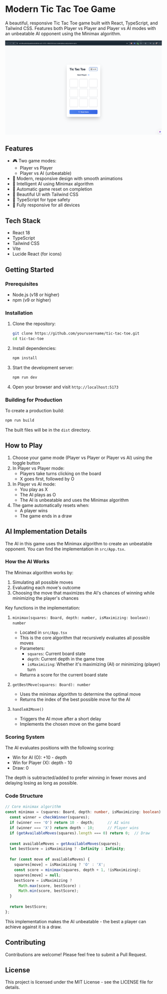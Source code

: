 # Modern Tic Tac Toe Game

A beautiful, responsive Tic Tac Toe game built with React, TypeScript, and Tailwind CSS. Features both Player vs Player and Player vs AI modes with an unbeatable AI opponent using the Minimax algorithm.

![Tic Tac Toe Preview](project-demo/project-demo-img.png)

## Features

- 🎮 Two game modes:
  - Player vs Player
  - Player vs AI (unbeatable)
- 🎨 Modern, responsive design with smooth animations
- 🤖 Intelligent AI using Minimax algorithm
- 🔄 Automatic game reset on completion
- 💅 Beautiful UI with Tailwind CSS
- 🎯 TypeScript for type safety
- 📱 Fully responsive for all devices

## Tech Stack

- React 18
- TypeScript
- Tailwind CSS
- Vite
- Lucide React (for icons)

## Getting Started

### Prerequisites

- Node.js (v18 or higher)
- npm (v9 or higher)

### Installation

1. Clone the repository:
   ```bash
   git clone https://github.com/yourusername/tic-tac-toe.git
   cd tic-tac-toe
   ```

2. Install dependencies:
   ```bash
   npm install
   ```

3. Start the development server:
   ```bash
   npm run dev
   ```

4. Open your browser and visit `http://localhost:5173`

### Building for Production

To create a production build:

```bash
npm run build
```

The built files will be in the `dist` directory.

## How to Play

1. Choose your game mode (Player vs Player or Player vs AI) using the toggle button
2. In Player vs Player mode:
   - Players take turns clicking on the board
   - X goes first, followed by O
3. In Player vs AI mode:
   - You play as X
   - The AI plays as O
   - The AI is unbeatable and uses the Minimax algorithm
4. The game automatically resets when:
   - A player wins
   - The game ends in a draw

## AI Implementation Details

The AI in this game uses the Minimax algorithm to create an unbeatable opponent. You can find the implementation in `src/App.tsx`.

### How the AI Works

The Minimax algorithm works by:
1. Simulating all possible moves
2. Evaluating each move's outcome
3. Choosing the move that maximizes the AI's chances of winning while minimizing the player's chances

Key functions in the implementation:

1. `minimax(squares: Board, depth: number, isMaximizing: boolean): number`
   - Located in `src/App.tsx`
   - This is the core algorithm that recursively evaluates all possible moves
   - Parameters:
     - `squares`: Current board state
     - `depth`: Current depth in the game tree
     - `isMaximizing`: Whether it's maximizing (AI) or minimizing (player) turn
   - Returns a score for the current board state

2. `getBestMove(squares: Board): number`
   - Uses the minimax algorithm to determine the optimal move
   - Returns the index of the best possible move for the AI

3. `handleAIMove()`
   - Triggers the AI move after a short delay
   - Implements the chosen move on the game board

### Scoring System

The AI evaluates positions with the following scoring:
- Win for AI (O): +10 - depth
- Win for Player (X): depth - 10
- Draw: 0

The depth is subtracted/added to prefer winning in fewer moves and delaying losing as long as possible.

### Code Structure

```typescript
// Core minimax algorithm
const minimax = (squares: Board, depth: number, isMaximizing: boolean): number => {
  const winner = checkWinner(squares);
  if (winner === 'O') return 10 - depth;      // AI wins
  if (winner === 'X') return depth - 10;      // Player wins
  if (getAvailableMoves(squares).length === 0) return 0;  // Draw

  const availableMoves = getAvailableMoves(squares);
  let bestScore = isMaximizing ? -Infinity : Infinity;

  for (const move of availableMoves) {
    squares[move] = isMaximizing ? 'O' : 'X';
    const score = minimax(squares, depth + 1, !isMaximizing);
    squares[move] = null;
    bestScore = isMaximizing ? 
      Math.max(score, bestScore) : 
      Math.min(score, bestScore);
  }

  return bestScore;
};
```

This implementation makes the AI unbeatable - the best a player can achieve against it is a draw.

## Contributing

Contributions are welcome! Please feel free to submit a Pull Request.

## License

This project is licensed under the MIT License - see the LICENSE file for details.